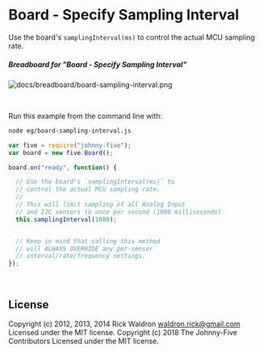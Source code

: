 <!--remove-start-->

# Board - Specify Sampling Interval

<!--remove-end-->


Use the board's `samplingInterval(ms)` to control the actual MCU sampling rate.





##### Breadboard for "Board - Specify Sampling Interval"



![docs/breadboard/board-sampling-interval.png](breadboard/board-sampling-interval.png)<br>

&nbsp;




Run this example from the command line with:
```bash
node eg/board-sampling-interval.js
```


```javascript
var five = require("johnny-five");
var board = new five.Board();

board.on("ready", function() {

  // Use the board's `samplingInterval(ms)` to
  // control the actual MCU sampling rate.
  //
  // This will limit sampling of all Analog Input
  // and I2C sensors to once per second (1000 milliseconds)
  this.samplingInterval(1000);


  // Keep in mind that calling this method
  // will ALWAYS OVERRIDE any per-sensor
  // interval/rate/frequency settings.
});

```








&nbsp;

<!--remove-start-->

## License
Copyright (c) 2012, 2013, 2014 Rick Waldron <waldron.rick@gmail.com>
Licensed under the MIT license.
Copyright (c) 2018 The Johnny-Five Contributors
Licensed under the MIT license.

<!--remove-end-->
